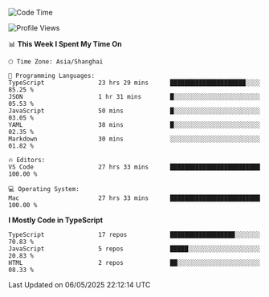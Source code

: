<!--START_SECTION:waka-->
![Code Time](http://img.shields.io/badge/Code%20Time-7%2C674%20hrs%2013%20mins-blue)

![Profile Views](http://img.shields.io/badge/Profile%20Views-0-blue)

📊 **This Week I Spent My Time On** 

```text
🕑︎ Time Zone: Asia/Shanghai

💬 Programming Languages: 
TypeScript               23 hrs 29 mins      █████████████████████░░░░   85.25 % 
JSON                     1 hr 31 mins        █░░░░░░░░░░░░░░░░░░░░░░░░   05.53 % 
JavaScript               50 mins             █░░░░░░░░░░░░░░░░░░░░░░░░   03.05 % 
YAML                     38 mins             █░░░░░░░░░░░░░░░░░░░░░░░░   02.35 % 
Markdown                 30 mins             ░░░░░░░░░░░░░░░░░░░░░░░░░   01.82 % 

🔥 Editors: 
VS Code                  27 hrs 33 mins      █████████████████████████   100.00 % 

💻 Operating System: 
Mac                      27 hrs 33 mins      █████████████████████████   100.00 % 
```

**I Mostly Code in TypeScript** 

```text
TypeScript               17 repos            ██████████████████░░░░░░░   70.83 % 
JavaScript               5 repos             █████░░░░░░░░░░░░░░░░░░░░   20.83 % 
HTML                     2 repos             ██░░░░░░░░░░░░░░░░░░░░░░░   08.33 % 
```




 Last Updated on 06/05/2025 22:12:14 UTC
<!--END_SECTION:waka-->
